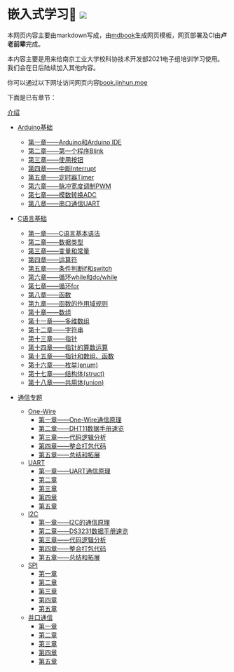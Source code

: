 <h1>
  嵌入式学习👻
  <a href="https://drone.jinhun.moe/MR-Addict/Doc-Share">
    <img src="https://drone.jinhun.moe/api/badges/MR-Addict/Doc-Share/status.svg" />
  </a>
</h1>

本网页内容主要由markdown写成，由[mdbook](https://rust-lang.github.io/mdBook/)生成网页模板，网页部署及CI由**卢老前辈**完成。

本内容主要是用来给南京工业大学校科协技术开发部2021电子组培训学习使用。我们会在日后陆续加入其他内容。

你可以通过以下网址访问网页内容[book.jinhun.moe](https://book.jinhun.moe/)

下面是已有章节：

[介绍](./src/README.md)

- [Arduino基础](./src/Arduino基础/README.md)
  - [第一章——Arduino和Arduino IDE](./src/Arduino基础/第一章.md)
  - [第二章——第一个程序Blink](./src/Arduino基础/第二章.md)
  - [第三章——使用按钮](./src/Arduino基础/第三章.md)
  - [第四章——中断Interrupt](./src/Arduino基础/第四章.md)
  - [第五章——定时器Timer](./src/Arduino基础/第五章.md)
  - [第六章——脉冲宽度调制PWM](./src/Arduino基础/第六章.md)
  - [第七章——模数转换ADC](./src/Arduino基础/第七章.md)
  - [第八章——串口通信UART](./src/Arduino基础/第八章.md)

- [C语言基础](./src/C语言基础/README.md)
  - [第一章——C语言基本语法](./src/C语言基础/第一章.md)
  - [第二章——数据类型](./src/C语言基础/第二章.md)
  - [第三章——变量和常量](./src/C语言基础/第三章.md)
  - [第四章——运算符](./src/C语言基础/第四章.md)
  - [第五章——条件判断if和switch](./src/C语言基础/第五章.md)
  - [第六章——循环while和do/while](./src/C语言基础/第六章.md)
  - [第七章——循环for](./src/C语言基础/第七章.md)
  - [第八章——函数](./src/C语言基础/第八章.md)
  - [第九章——函数的作用域规则](./src/C语言基础/第九章.md)
  - [第十章——数组](./src/C语言基础/第十章.md)
  - [第十一章——多维数组](./src/C语言基础/第十一章.md)
  - [第十二章——字符串](./src/C语言基础/第十二章.md)
  - [第十三章——指针](./src/C语言基础/第十三章.md)
  - [第十四章——指针的算数运算](./src/C语言基础/第十四章.md)
  - [第十五章——指针和数组、函数](./src/C语言基础/第十五章.md)
  - [第十六章——枚举(enum)](./src/C语言基础/第十六章.md)
  - [第十七章——结构体(struct)](./src/C语言基础/第十七章.md)
  - [第十八章——共用体(union)](./src/C语言基础/第十八章.md)

- [通信专题](./src/通信专题/README.md)
  - [One-Wire](./src/通信专题/串口通信/One-Wire/README.md)
    - [第一章——One-Wire通信原理](./src/通信专题/串口通信/One-Wire/第一章.md)
    - [第二章——DHT11数据手册速览](./src/通信专题/串口通信/One-Wire/第二章.md)
    - [第三章——代码逻辑分析](./src/通信专题/串口通信/One-Wire/第三章.md)
    - [第四章——整合打包代码](./src/通信专题/串口通信/One-Wire/第四章.md)
    - [第五章——总结和拓展](./src/通信专题/串口通信/One-Wire/第五章.md)
  - [UART](./src/通信专题/串口通信/UART/README.md)
    - [第一章——UART通信原理](./src/通信专题/串口通信/UART/第一章.md)
    - [第二章](./src/通信专题/串口通信/UART/第一章.md)
    - [第三章](./src/通信专题/串口通信/UART/第三章.md)
    - [第四章](./src/通信专题/串口通信/UART/第四章.md)
    - [第五章](./src/通信专题/串口通信/UART/第五章.md)
  - [I2C](./src/通信专题/串口通信/I2C/README.md)
    - [第一章——I2C的通信原理](./通信专题/串口通信/I2C/第一章.md)
    - [第二章——DS3231数据手册速览](./通信专题/串口通信/I2C/第二章.md)
    - [第三章——代码逻辑分析](./通信专题/串口通信/I2C/第三章.md)
    - [第四章——整合打包代码](./通信专题/串口通信/I2C/第四章.md)
    - [第五章——总结和拓展](./通信专题/串口通信/I2C/第五章.md)
  - [SPI](./src/通信专题/串口通信/SPI/README.md)
    - [第一章](./src/通信专题/串口通信/SPI/第一章.md)
    - [第二章](./src/通信专题/串口通信/SPI/第一章.md)
    - [第三章](./src/通信专题/串口通信/SPI/第三章.md)
    - [第四章](./src/通信专题/串口通信/SPI/第四章.md)
    - [第五章](./src/通信专题/串口通信/SPI/第五章.md)
  - [并口通信](./src/通信专题/并口通信/README.md)
    - [第一章](./src/通信专题/并口通信/第一章.md)
    - [第二章](./src/通信专题/并口通信/第一章.md)
    - [第三章](./src/通信专题/并口通信/第三章.md)
    - [第四章](./src/通信专题/并口通信/第四章.md)
    - [第五章](./src/通信专题/并口通信/第五章.md)